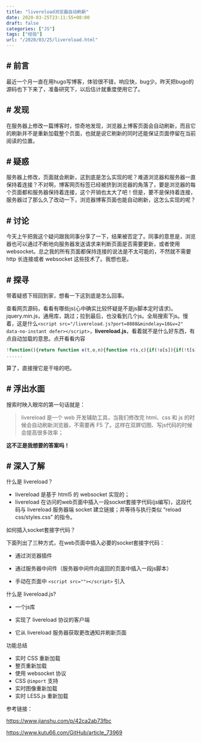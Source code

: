 ```yaml
---
title: "livereload浏览器自动刷新"
date: 2020-03-25T23:11:55+08:00
draft: false
categories: ["JS"]
tags: ["经验"]
url: "/2020/03/25/livereload.html"
---
```


## # 前言

最近一个月一直在用hugo写博客，体验很不错，响应快，bug少。昨天把bugo的源码也下下来了，准备研究下，以后估计就重度使用它了。

## # 发现

在服务器上修改一篇博客时，惊奇地发现，浏览器上博客页面会自动刷新，而且它的刷新并不是重新加载整个页面，也就是说它刷新的同时还能保证页面停留在当前阅读的位置。

## # 疑惑

服务器上修改，页面就会刷新，这到底是怎么实现的呢？难道浏览器和服务器一直保持着连接？不对啊，博客网页标签已经被挤到浏览器的角落了，要是浏览器的每个页面都和服务器保持着连接，这个开销也太大了吧！但是，要不是保持着连接，服务器过了那么久了改动一下，浏览器博客页面也能自动刷新，这怎么实现的呢？

## # 讨论

今天上午把我这个疑问跟我同事分享了一下，结果被否定了。同事的意思是，浏览器也可以通过不断地向服务器发送请求来判断页面是否需要更新，或者使用websocket。总之我的所有页面都保持连接的说法是不太可能的，不然就不需要 http 长连接或者 websocket 这些技术了。我想也是。

## # 探寻

带着疑惑下班回到家，想看一下这到底是怎么回事。

查看网页源码，看看有哪些js(心中确实比较怀疑是不是js脚本定时请求)。jquery.min.js，通用库，跳过；拉到最后，也没看到几个js。全局搜索下js。慢着，这是什么`<script src="/livereload.js?port=8088&mindelay=10&v=2" data-no-instant defer></script>`，**livereload.js**，看着就不是什么好东西，有点自动加载的意思。点开看看内容

```js
!function(){return function e(t,o,n){function r(s,c){if(!o[s]){if(!t[s]){var a="function"==typeof require&&require;if(!c&&a)return a(s,!0);if(i)return i(s,!0);var l=new Error("Cannot find module '"+s+"'");throw l.code="MODULE_NOT_FOUND",l}var h=o[s]={exports:{}};t[s][0].call(h.exports,function(e){return r(t[s][1][e]||e)},h,h.exports,e,t,o,n)}return o[s].exports}for(var i="function"==typeof require&&require,s=0;s<n.length;s++)r(n[s]);return r}}()({1:[function(e,t,o){t.exports=function(e){if("function"!=typeof e)throw TypeError(e+" is not a function!");return e}},{}],2:[function(e,t,o){var n=e("./_wks")("unscopables"),r=Array.prototype;null==r[n]&&e("./_hide")(r,n,{}),t.exports=function(e){r[n][e]=!0}},{"./_hide":17,"./_wks":45}],3:
......
```

算了，直接搜它是干啥的吧。

## # 浮出水面

搜索时映入眼帘的第一句话就是：

> livereload 是一个 web 开发辅助工具，当我们修改完 html、css 和 js 的时候会自动刷新浏览器，不需要再 F5 了。这样在双屏切图、写js代码的时候会提高很多效率；

**这不正是我想要的答案吗！**

## # 深入了解

什么是 livereload？

- livereload 是基于 html5 的 websocket 实现的；
- livereload 在访问的web页面中插入一段socket套接字代码(js编写)，这段代码与 livereload 服务器端 socket 建立链接；并等待与执行类似 “reload css/styles.css” 的指令。

如何插入socket套接字代码？

下面列出了三种方式，在web页面中插入必要的socket套接字代码：

- 通过浏览器插件

- 通过服务器中间件（服务器中间件向返回的页面中插入一段js脚本）

- 手动在页面中 `<script src=""></script>` 引入

什么是 livereload.js?

- 一个js库

- 实现了 livereload 协议的客户端

- 它从 livereload 服务器获取更改通知并刷新页面

功能总结

- 实时 CSS 重新加载
- 整页重新加载
- 使用 websocket 协议
- CSS `@import` 支持
- 实时图像重新加载
- 实时 LESS.js 重新加载



参考链接：

https://www.jianshu.com/p/42ca2ab73fbc

https://www.kutu66.com/GitHub/article_73969
